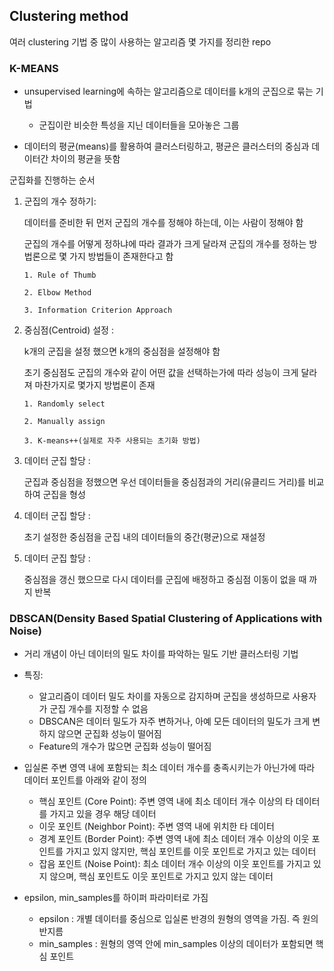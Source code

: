 ## Clustering method

여러 clustering 기법 중 많이 사용하는 알고리즘 몇 가지를 정리한 repo




### K-MEANS
- unsupervised learning에 속하는 알고리즘으로 데이터를 k개의 군집으로 묶는 기법
  - 군집이란 비슷한 특성을 지닌 데이터들을 모아놓은 그룹

- 데이터의 평균(means)를 활용하여 클러스터링하고, 평균은 클러스터의 중심과 데이터간 차이의 평균을 뜻함

군집화를 진행하는 순서
  1. 군집의 개수 정하기:

       데이터를 준비한 뒤 먼저 군집의 개수를 정해야 하는데, 이는 사람이 정해야 함

       군집의 개수를 어떻게 정하냐에 따라 결과가 크게 달라져 군집의 개수를 정하는
       방법론으로 몇 가지 방법들이 존재한다고 함
     
         1. Rule of Thumb
     
         2. Elbow Method
     
         3. Information Criterion Approach

  2. 중심점(Centroid) 설정 :

       k개의 군집을 설정 했으면 k개의 중심점을 설정해야 함

       초기 중심점도 군집의 개수와 같이 어떤 값을 선택하는가에 따라 성능이 크게 달라져
       마찬가지로 몇가지 방법론이 존재
     
         1. Randomly select
     
         2. Manually assign
     
         3. K-means++(실제로 자주 사용되는 초기화 방법)
     

  3. 데이터 군집 할당 :

       군집과 중심점을 정했으면 우선 데이터들을 중심점과의 거리(유클리드 거리)를 비교하여
       군집을 형성

  4. 데이터 군집 할당 :

       초기 설정한 중심점을 군집 내의 데이터들의 중간(평균)으로 재설정

  5. 데이터 군집 할당 :

       중심점을 갱신 했으므로 다시 데이터를 군집에 배정하고 중심점 이동이 없을 때 까지 반복



### DBSCAN(Density Based Spatial Clustering of Applications with Noise)
- 거리 개념이 아닌 데이터의 밀도 차이를 파악하는 밀도 기반 클러스터링 기법

- 특징:
  - 알고리즘이 데이터 밀도 차이를 자동으로 감지하며 군집을 생성하므로 사용자가 군집 개수를 지정할 수 없음
  - DBSCAN은 데이터 밀도가 자주 변하거나, 아예 모든 데이터의 밀도가 크게 변하지 않으면 군집화 성능이 떨어짐
  - Feature의 개수가 많으면 군집화 성능이 떨어짐

- 입실론 주변 영역 내에 포함되는 최소 데이터 개수를 충족시키는가 아닌가에 따라 데이터 포인트를 아래와 같이 정의
  - 핵심 포인트 (Core Point): 주변 영역 내에 최소 데이터 개수 이상의 타 데이터를 가지고 있을 경우 해당 데이터
  - 이웃 포인트 (Neighbor Point): 주변 영역 내에 위치한 타 데이터
  - 경계 포인트 (Border Point): 주변 영역 내에 최소 데이터 개수 이상의 이웃 포인트를 가지고 있지 않지만, 핵심 포인트를 이웃 포인트로 가지고 있는 데이터
  - 잡음 포인트 (Noise Point): 최소 데이터 개수 이상의 이웃 포인트를 가지고 있지 않으며, 핵심 포인트도 이웃 포인트로 가지고 있지 않는 데이터
 
- epsilon, min_samples를 하이퍼 파라미터로 가짐
  - epsilon : 개별 데이터를 중심으로 입실론 반경의 원형의 영역을 가짐. 즉 원의 반지름
  - min_samples : 원형의 영역 안에 min_samples 이상의 데이터가 포함되면 핵심 포인트
     
